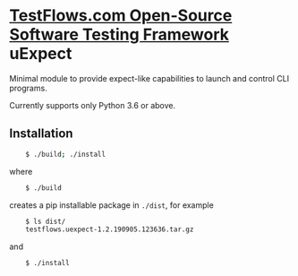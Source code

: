 # [TestFlows.com Open-Source Software Testing Framework] uExpect

Minimal module to provide expect-like capabilities to
launch and control CLI programs.

Currently supports only Python 3.6 or above.

## Installation

```bash
    $ ./build; ./install
```

where

```bash
    $ ./build
```

creates a pip installable package in `./dist`, for example

```bash
    $ ls dist/
    testflows.uexpect-1.2.190905.123636.tar.gz
```

and

```bash
    $ ./install
```

[TestFlows.com Open-Source Software Testing Framework]: https://testflows.com
